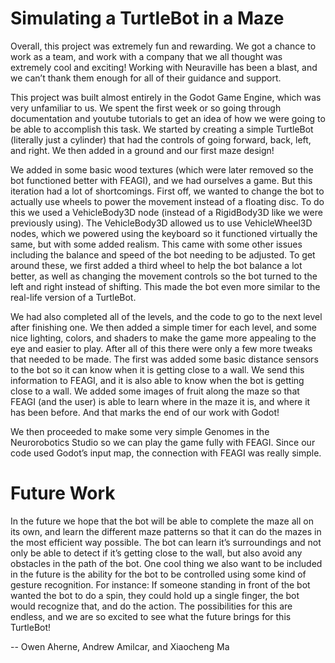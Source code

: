 # Simulating a TurtleBot in a Maze

Overall, this project was extremely fun and rewarding. We got a chance to work as a team, and work with a 
company that we all thought was extremely cool and exciting! Working with Neuraville has been a blast, 
and we can’t thank them enough for all of their guidance and support. 

This project was built almost entirely in the Godot Game Engine, which was very unfamiliar to us. 
We spent the first week or so going through documentation and youtube tutorials to get an idea of how we were
going to be able to accomplish this task. We started by creating a simple TurtleBot (literally just a cylinder) 
that had the controls of going forward, back, left, and right. We then added in a ground and our first maze design!



We added in some basic wood textures (which were later removed so the bot functioned better with FEAGI), and we 
had ourselves a game. But this iteration had a lot of shortcomings. First off, we wanted to change the bot to 
actually use wheels to power the movement instead of a floating disc. To do this we used a VehicleBody3D node 
(instead of a RigidBody3D like we were previously using). The VehicleBody3D allowed us to use VehicleWheel3D nodes, 
which we powered using the keyboard so it functioned virtually the same, but with some added realism. This came
with some other issues including the balance and speed of the bot needing to be adjusted. To get around these,
we first added a third wheel to help the bot balance a lot better, as well as changing the movement controls so 
the bot turned to the left and right instead of shifting. This made the bot even more similar to the real-life 
version of a TurtleBot. 


We had also completed all of the levels, and the code to go to the next level after finishing one. We then added
a simple timer for each level, and some nice lighting, colors, and shaders to make the game more appealing to 
the eye and easier to play. After all of this there were only a few more tweaks that needed to be made. The 
first was added some basic distance sensors to the bot so it can know when it is getting close to a wall. We 
send this information to FEAGI, and it is also able to know when the bot is getting close to a wall. We added 
some images of fruit along the maze so that FEAGI (and the user) is able to learn where in the maze it is, and 
where it has been before. And that marks the end of our work with Godot!


We then proceeded to make some very simple Genomes in the Neurorobotics Studio so we can play the game fully
with FEAGI. Since our code used Godot’s input map, the connection with FEAGI was really simple. 

# Future Work

In the future we hope that the bot will be able to complete the maze all on its own, and learn the different 
maze patterns so that it can do the mazes in the most efficient way possible. The bot can learn it’s surroundings 
and not only be able to detect if it’s getting close to the wall, but also avoid any obstacles in the path of the bot. 
One cool thing we also want to be included in the future is the ability for the bot to be controlled using some 
kind of gesture recognition. For instance: If someone standing in front of the bot wanted the bot to do a spin, 
they could hold up a single finger, the bot would recognize that, and do the action. The possibilities for this 
are endless, and we are so excited to see what the future brings for this TurtleBot!

-- Owen Aherne, Andrew Amilcar, and Xiaocheng Ma
